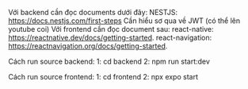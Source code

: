 Với backend cần đọc documents dưới đây:
NESTJS: https://docs.nestjs.com/first-steps
Cần hiểu sơ qua về JWT (có thể lên youtube coi)
Với frontend cần đọc document sau:
react-native: https://reactnative.dev/docs/getting-started.
react-navigation: https://reactnavigation.org/docs/getting-started.

Cách run source backend:
1: cd backend
2: npm run start:dev

Cách run source frontend:
1: cd frontend
2: npx expo start
